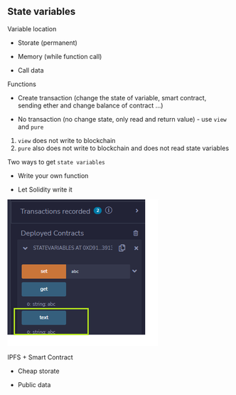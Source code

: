 ## State variables

Variable location

- Storate (permanent)

- Memory (while function call)

- Call data

Functions

- Create transaction (change the state of variable, smart contract, sending ether and change balance of contract ...)

- No transaction (no change state, only read and return value) - use `view` and `pure`

1. `view` does not write to blockchain
2. `pure` also does not write to blockchain and does not read state variables

Two ways to get `state variables`

- Write your own function

- Let Solidity write it

![Let Solidity write it!](./images/state_variables.png "Let Solidity write it!")

IPFS + Smart Contract

- Cheap storate

- Public data